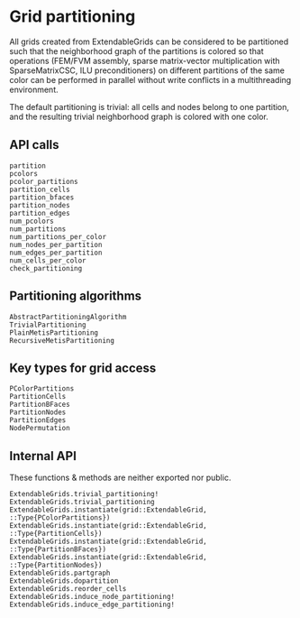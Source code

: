 # Grid partitioning

All grids created from ExtendableGrids
can be considered to be partitioned such that the neighborhood graph  of
the partitions is colored so that operations (FEM/FVM assembly, sparse matrix-vector multiplication
with SparseMatrixCSC, ILU preconditioners) on different partitions of the same color can be performed in parallel 
without write conflicts in a multithreading environment.


The default partitioning is trivial: all cells and nodes belong to one partition,
and the resulting trivial neighborhood graph is colored with one color.

## API calls
```@docs
partition
pcolors
pcolor_partitions
partition_cells
partition_bfaces
partition_nodes
partition_edges
num_pcolors
num_partitions
num_partitions_per_color
num_nodes_per_partition
num_edges_per_partition
num_cells_per_color
check_partitioning
```


## Partitioning algorithms
```@docs
AbstractPartitioningAlgorithm
TrivialPartitioning
PlainMetisPartitioning
RecursiveMetisPartitioning
```

## Key types for grid access
```@docs
PColorPartitions 
PartitionCells
PartitionBFaces
PartitionNodes
PartitionEdges
NodePermutation
```

## Internal API
These functions & methods are neither exported nor public.
```@docs
ExtendableGrids.trivial_partitioning!
ExtendableGrids.trivial_partitioning
ExtendableGrids.instantiate(grid::ExtendableGrid, ::Type{PColorPartitions})
ExtendableGrids.instantiate(grid::ExtendableGrid, ::Type{PartitionCells})
ExtendableGrids.instantiate(grid::ExtendableGrid, ::Type{PartitionBFaces})
ExtendableGrids.instantiate(grid::ExtendableGrid, ::Type{PartitionNodes})
ExtendableGrids.partgraph
ExtendableGrids.dopartition
ExtendableGrids.reorder_cells
ExtendableGrids.induce_node_partitioning!
ExtendableGrids.induce_edge_partitioning!
```
